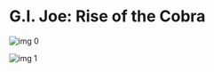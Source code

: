 # G.I. Joe: Rise of the Cobra

![img 0](https://i.imgur.com/2lBzh3U.jpg)

![img 1](https://i.imgur.com/5BILLJf.jpg)

